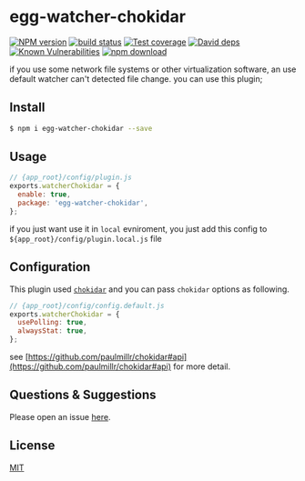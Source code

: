 # egg-watcher-chokidar

[![NPM version][npm-image]][npm-url]
[![build status][travis-image]][travis-url]
[![Test coverage][codecov-image]][codecov-url]
[![David deps][david-image]][david-url]
[![Known Vulnerabilities][snyk-image]][snyk-url]
[![npm download][download-image]][download-url]

[npm-image]: https://img.shields.io/npm/v/egg-watcher-chokidar.svg?style=flat-square
[npm-url]: https://npmjs.org/package/egg-watcher-chokidar
[travis-image]: https://img.shields.io/travis/eggjs/egg-watcher-chokidar.svg?style=flat-square
[travis-url]: https://travis-ci.org/eggjs/egg-watcher-chokidar
[codecov-image]: https://img.shields.io/codecov/c/github/eggjs/egg-watcher-chokidar.svg?style=flat-square
[codecov-url]: https://codecov.io/github/eggjs/egg-watcher-chokidar?branch=master
[david-image]: https://img.shields.io/david/eggjs/egg-watcher-chokidar.svg?style=flat-square
[david-url]: https://david-dm.org/eggjs/egg-watcher-chokidar
[snyk-image]: https://snyk.io/test/npm/egg-watcher-chokidar/badge.svg?style=flat-square
[snyk-url]: https://snyk.io/test/npm/egg-watcher-chokidar
[download-image]: https://img.shields.io/npm/dm/egg-watcher-chokidar.svg?style=flat-square
[download-url]: https://npmjs.org/package/egg-watcher-chokidar

if you use some network file systems or other virtualization software, an use default watcher can't detected file change. you can use this plugin;

## Install

```bash
$ npm i egg-watcher-chokidar --save
```

## Usage

```js
// {app_root}/config/plugin.js
exports.watcherChokidar = {
  enable: true,
  package: 'egg-watcher-chokidar',
};
```

if you just want use it in `local` evniroment, you just add this config to `${app_root}/config/plugin.local.js` file

## Configuration

This plugin used [`chokidar`](https://github.com/paulmillr/chokidar) and you can pass `chokidar` options as following.

```js
// {app_root}/config/config.default.js
exports.watcherChokidar = {
  usePolling: true,
  alwaysStat: true,
};
```

see [https://github.com/paulmillr/chokidar#api](https://github.com/paulmillr/chokidar#api) for more detail.

## Questions & Suggestions

Please open an issue [here](https://github.com/eggjs/egg/issues).

## License

[MIT](LICENSE)
